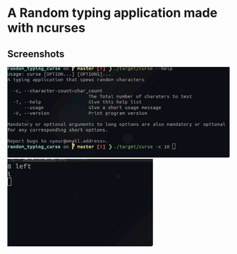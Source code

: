 # A Random typing application made with ncurses

## Screenshots
![](./assets/screenshot1.png)
![](./assets/screenshot2.png)
